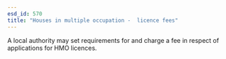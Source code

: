 ```yaml
---
esd_id: 570
title: "Houses in multiple occupation -  licence fees"
---
```


A local authority may set requirements for and charge a fee in respect of applications for HMO licences.

